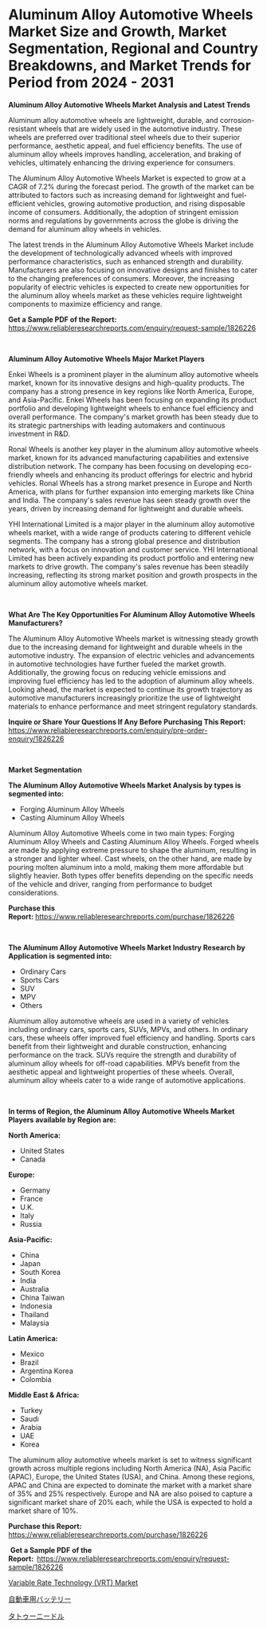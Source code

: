 <p><h1>Aluminum Alloy Automotive Wheels Market Size and Growth, Market Segmentation, Regional and Country Breakdowns, and Market Trends for Period from 2024 -  2031</h1></p><p><strong>Aluminum Alloy Automotive Wheels Market Analysis and Latest Trends</strong></p>
<p><p>Aluminum alloy automotive wheels are lightweight, durable, and corrosion-resistant wheels that are widely used in the automotive industry. These wheels are preferred over traditional steel wheels due to their superior performance, aesthetic appeal, and fuel efficiency benefits. The use of aluminum alloy wheels improves handling, acceleration, and braking of vehicles, ultimately enhancing the driving experience for consumers.</p><p>The Aluminum Alloy Automotive Wheels Market is expected to grow at a CAGR of 7.2% during the forecast period. The growth of the market can be attributed to factors such as increasing demand for lightweight and fuel-efficient vehicles, growing automotive production, and rising disposable income of consumers. Additionally, the adoption of stringent emission norms and regulations by governments across the globe is driving the demand for aluminum alloy wheels in vehicles.</p><p>The latest trends in the Aluminum Alloy Automotive Wheels Market include the development of technologically advanced wheels with improved performance characteristics, such as enhanced strength and durability. Manufacturers are also focusing on innovative designs and finishes to cater to the changing preferences of consumers. Moreover, the increasing popularity of electric vehicles is expected to create new opportunities for the aluminum alloy wheels market as these vehicles require lightweight components to maximize efficiency and range.</p></p>
<p><strong>Get a Sample PDF of the Report:&nbsp;</strong> <a href="https://www.reliableresearchreports.com/enquiry/request-sample/1826226">https://www.reliableresearchreports.com/enquiry/request-sample/1826226</a></p>
<p>&nbsp;</p>
<p><strong>Aluminum Alloy Automotive Wheels Major Market Players</strong></p>
<p><p>Enkei Wheels is a prominent player in the aluminum alloy automotive wheels market, known for its innovative designs and high-quality products. The company has a strong presence in key regions like North America, Europe, and Asia-Pacific. Enkei Wheels has been focusing on expanding its product portfolio and developing lightweight wheels to enhance fuel efficiency and overall performance. The company's market growth has been steady due to its strategic partnerships with leading automakers and continuous investment in R&D.</p><p>Ronal Wheels is another key player in the aluminum alloy automotive wheels market, known for its advanced manufacturing capabilities and extensive distribution network. The company has been focusing on developing eco-friendly wheels and enhancing its product offerings for electric and hybrid vehicles. Ronal Wheels has a strong market presence in Europe and North America, with plans for further expansion into emerging markets like China and India. The company's sales revenue has seen steady growth over the years, driven by increasing demand for lightweight and durable wheels.</p><p>YHI International Limited is a major player in the aluminum alloy automotive wheels market, with a wide range of products catering to different vehicle segments. The company has a strong global presence and distribution network, with a focus on innovation and customer service. YHI International Limited has been actively expanding its product portfolio and entering new markets to drive growth. The company's sales revenue has been steadily increasing, reflecting its strong market position and growth prospects in the aluminum alloy automotive wheels market.</p></p>
<p>&nbsp;</p>
<p><strong>What Are The Key Opportunities For Aluminum Alloy Automotive Wheels Manufacturers?</strong></p>
<p><p>The Aluminum Alloy Automotive Wheels market is witnessing steady growth due to the increasing demand for lightweight and durable wheels in the automotive industry. The expansion of electric vehicles and advancements in automotive technologies have further fueled the market growth. Additionally, the growing focus on reducing vehicle emissions and improving fuel efficiency has led to the adoption of aluminum alloy wheels. Looking ahead, the market is expected to continue its growth trajectory as automotive manufacturers increasingly prioritize the use of lightweight materials to enhance performance and meet stringent regulatory standards.</p></p>
<p><strong>Inquire or Share Your Questions If Any Before Purchasing This Report:</strong> <a href="https://www.reliableresearchreports.com/enquiry/pre-order-enquiry/1826226">https://www.reliableresearchreports.com/enquiry/pre-order-enquiry/1826226</a></p>
<p>&nbsp;</p>
<p><strong>Market Segmentation</strong></p>
<p><strong>The Aluminum Alloy Automotive Wheels Market Analysis by types is segmented into:</strong></p>
<p><ul><li>Forging Aluminum Alloy Wheels</li><li>Casting Aluminum Alloy Wheels</li></ul></p>
<p><p>Aluminum Alloy Automotive Wheels come in two main types: Forging Aluminum Alloy Wheels and Casting Aluminum Alloy Wheels. Forged wheels are made by applying extreme pressure to shape the aluminum, resulting in a stronger and lighter wheel. Cast wheels, on the other hand, are made by pouring molten aluminum into a mold, making them more affordable but slightly heavier. Both types offer benefits depending on the specific needs of the vehicle and driver, ranging from performance to budget considerations.</p></p>
<p><strong>Purchase this Report:&nbsp;</strong><a href="https://www.reliableresearchreports.com/purchase/1826226">https://www.reliableresearchreports.com/purchase/1826226</a></p>
<p>&nbsp;</p>
<p><strong>The Aluminum Alloy Automotive Wheels Market Industry Research by Application is segmented into:</strong></p>
<p><ul><li>Ordinary Cars</li><li>Sports Cars</li><li>SUV</li><li>MPV</li><li>Others</li></ul></p>
<p><p>Aluminum alloy automotive wheels are used in a variety of vehicles including ordinary cars, sports cars, SUVs, MPVs, and others. In ordinary cars, these wheels offer improved fuel efficiency and handling. Sports cars benefit from their lightweight and durable construction, enhancing performance on the track. SUVs require the strength and durability of aluminum alloy wheels for off-road capabilities. MPVs benefit from the aesthetic appeal and lightweight properties of these wheels. Overall, aluminum alloy wheels cater to a wide range of automotive applications.</p></p>
<p>&nbsp;</p>
<p><strong>In terms of Region, the Aluminum Alloy Automotive Wheels Market Players available by Region are:</strong></p>
<p>
    <p> <strong> North America: </strong>
        <ul>
            <li>United States</li>
            <li>Canada</li>
        </ul>
        </p> 
    <p> <strong> Europe: </strong>
        <ul>
            <li>Germany</li>
            <li>France</li>
            <li>U.K.</li>
            <li>Italy</li>
            <li>Russia</li>
        </ul>
        </p> 
    <p> <strong> Asia-Pacific: </strong>
        <ul>
            <li>China</li>
            <li>Japan</li>
            <li>South Korea</li>
            <li>India</li>
            <li>Australia</li>
            <li>China Taiwan</li>
            <li>Indonesia</li>
            <li>Thailand</li>
            <li>Malaysia</li>
        </ul>
        </p> 
    <p> <strong> Latin America: </strong>
        <ul>
            <li>Mexico</li>
            <li>Brazil</li>
            <li>Argentina Korea</li>
            <li>Colombia</li>
        </ul>
        </p> 
    <p> <strong> Middle East & Africa: </strong>
        <ul>
            <li>Turkey</li>
            <li>Saudi</li>
            <li>Arabia</li>
            <li>UAE</li>
            <li>Korea</li>
        </ul>
    </p>
    </p>
<p><p>The aluminum alloy automotive wheels market is set to witness significant growth across multiple regions including North America (NA), Asia Pacific (APAC), Europe, the United States (USA), and China. Among these regions, APAC and China are expected to dominate the market with a market share of 35% and 25% respectively. Europe and NA are also poised to capture a significant market share of 20% each, while the USA is expected to hold a market share of 10%.</p></p>
<p><strong>Purchase this Report: </strong><a href="https://www.reliableresearchreports.com/purchase/1826226">https://www.reliableresearchreports.com/purchase/1826226</a></p>
<p>&nbsp;<strong>Get a Sample PDF of the Report:&nbsp;&nbsp;</strong><a href="https://www.reliableresearchreports.com/enquiry/request-sample/1826226">https://www.reliableresearchreports.com/enquiry/request-sample/1826226</a></p>
<p><strong></strong></p>
<p><p><a href="https://view.publitas.com/reportprime-1/insights-into-variable-rate-technology-vrt-market-size-analysing-market-share-trends-and-growth-from-2023-to-2030/">Variable Rate Technology (VRT) Market</a></p><p><a href="https://medium.com/@sarahfahey88/%E8%87%AA%E5%8B%95%E8%BB%8A%E7%94%A8%E3%83%90%E3%83%83%E3%83%86%E3%83%AA%E3%83%BC%E5%B8%82%E5%A0%B4%E8%A6%8F%E6%A8%A1%E3%81%A8%E5%B8%82%E5%A0%B4%E5%8B%95%E5%90%91-%E5%AE%8C%E5%85%A8%E3%81%AA%E7%94%A3%E6%A5%AD%E6%A6%82%E8%A6%81-2024%E5%B9%B4%E3%81%8B%E3%82%892031%E5%B9%B4-475f8a8d9dad">自動車用バッテリー</a></p><p><a href="https://medium.com/@hoped252023/%E3%82%BF%E3%83%88%E3%82%A5%E3%83%BC%E3%83%8B%E3%83%BC%E3%83%89%E3%83%AB%E5%B8%82%E5%A0%B4%E3%81%AE%E5%88%86%E6%9E%90%E3%81%A82024%E5%B9%B4%E3%81%8B%E3%82%892031%E5%B9%B4%E3%81%BE%E3%81%A7%E3%81%AE%E4%BA%88%E6%B8%AC%E3%81%95%E3%82%8C%E3%81%9F%E8%A6%8F%E6%A8%A1-e6c7d5d45ba7">タトゥーニードル</a></p></p>